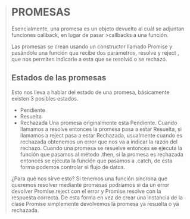># PROMESAS
>Esencialmente, una promesa es un objeto devuelto al cuál se adjuntan funciones callback, en lugar de pasar >callbacks a una función.
>
>Las promesas se crean usando un constructor llamado Promise y pasándole una función que recibe dos parámetros, resolve y reject , que nos permiten indicarle a esta que se resolvió o se rechazó.
>
>
>## Estados de las promesas 
>Esto nos lleva a hablar del estado de una promesa, básicamente existen 3 posibles estados.
>
> - Pendiente
> - Resuelta
> - Rechazada
> Una promesa originalmente esta Pendiente. Cuando llamamos a resolve entonces la promesa pasa a estar Resuelta, si llamamos a reject pasa a estar Rechazada, usualmente cuando es rechazada obtenemos un error que nos va a indicar la razón del rechazo. Cuando una promesa se resuelve entonces se ejecuta la función que pasamos al método .then, si la promesa es rechazada entonces se ejecuta la función que pasamos a .catch, de esta forma podemos controlar el flujo de datos.
>
>¿Para qué nos sirve esto? Si tenemos una función síncrona que queremos resolver mediante promesas podríamos si da un error devolver Promise.reject con el error y Promise.resolve con la respuesta correcta. De esta forma en vez de crear una instancia de la clase Promise simplemente devolvemos la promesa ya resuelta o ya rechazada.